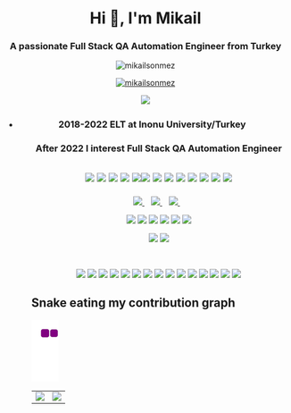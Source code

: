 <h1 align="center">Hi 👋, I'm Mikail</h1>
<h3 align="center">A passionate Full Stack QA Automation Engineer from Turkey</h3>

<p align="center"> <img src="https://komarev.com/ghpvc/?username=mikailsonmez&label=Profile%20views&color=0e75b6&style=flat" alt="mikailsonmez" /> </p>

<p align="center"> <a href="https://github.com/ryo-ma/github-profile-trophy"><img src="https://github-profile-trophy.vercel.app/?username=mikailsonmez&theme=algolia" alt="mikailsonmez" /></a></p>
 

<p align="center"> <img src="https://github-profile-summary-cards.vercel.app/api/cards/profile-details?username=mikailsonmez&theme=vue"/> </p>
 
 <ul>
<li><h3 align='center'>
2018-2022 ELT at Inonu University/Turkey
</h3>

   <ul>
  <h3 align='center'>
 After 2022 I interest Full Stack QA Automation Engineer
</h3>
 
 <h2 align='center'>


<img src="https://img.shields.io/badge/C-00599C?style=for-the-badge&logo=c&logoColor=white" width="auto"> <img src="https://img.shields.io/badge/Java-ED8B00?style=for-the-badge&logo=java&logoColor=white" width="auto"> <img src="https://img.shields.io/badge/MySQL-005C84?style=for-the-badge&logo=mysql&logoColor=white" width="auto">
<img src="https://img.shields.io/badge/Oracle-F80000?style=for-the-badge&logo=Oracle&logoColor=white" width="auto">
  <img src="https://img.shields.io/badge/Junit5-25A162?style=for-the-badge&logo=junit5&logoColor=white" width="auto"><img src="https://img.shields.io/badge/Hibernate-59666C?style=for-the-badge&logo=Hibernate&logoColor=white" width="auto"> <img src="https://img.shields.io/badge/Spring-6DB33F?style=for-the-badge&logo=spring&logoColor=white" width="auto"> <img src="https://img.shields.io/badge/Spring_Boot-F2F4F9?style=for-the-badge&logo=spring-boot" width="auto"> <img src="https://img.shields.io/badge/Spring_Security-6DB33F?style=for-the-badge&logo=Spring-Security&logoColor=white" width="auto"> <img src="https://img.shields.io/badge/MongoDB-4EA94B?style=for-the-badge&logo=mongodb&logoColor=white" width="auto"> <img src="https://img.shields.io/badge/Postman-FF6C37?style=for-the-badge&logo=Postman&logoColor=white" width="auto"> <img src="https://img.shields.io/badge/HTML5-E34F26?style=for-the-badge&logo=html5&logoColor=white" width="auto"> <img src="https://img.shields.io/badge/CSS3-1572B6?style=for-the-badge&logo=css3&logoColor=white" width="auto">

  </h1>

     
  
    
</p>

<p align='center'>
  
  <a href="https://www.linkedin.com/in/mikailsnmz/">
    <img src="https://img.shields.io/badge/linkedin-%230077B5.svg?&style=for-the-badge&logo=linkedin&logoColor=white" />
  </a>&nbsp;&nbsp;
  <a href="https://www.instagram.com/mikailsonmezzz/">
    <img src="https://img.shields.io/badge/instagram-%23E4405F.svg?&style=for-the-badge&logo=instagram&logoColor=white" />        
  </a>&nbsp;&nbsp;
  <a href="https://www.facebook.com/mikail.sonmez.33/">
    <img src="https://img.shields.io/badge/Facebook-1877F2?style=for-the-badge&logo=facebook&logoColor=white" width="auto" />        
  </a>&nbsp;&nbsp;
  

   
        
        
      


<p align='center'>
 <table>
    <tr>
      <td valign="top" width="50%">
         <img src="https://github-readme-stats.vercel.app/api/top-langs?username=mikailsonmez&show_icons=true&locale=en&hide_border=true&layout=compact&theme=algolia" align="left" style="width: 100%" />
      <td valign="top" width="50%">
        <img src="https://github-readme-stats.vercel.app/api?username=mikailsonmez&show_icons=true&count_private=true&hide_border=true&theme=algolia" align="left" style="width: 100%" />
      </td>
  </tr>
   
  </p>


 
 <div  align='center'>
  <a href="https://www.eclipse.org/">
   <img src="https://img.shields.io/badge/Eclipse-2C2255?style=for-the-badge&logo=eclipse&logoColor=white ?raw=true" width="auto"></a>
  
  <a href="https://www.jetbrains.com/idea/">
    <img src="https://img.shields.io/badge/IntelliJIDEA-000000.svg?style=for-the-badge&logo=intellij-idea&logoColor=white" width="auto"></a>
  
  
  
   <a href="https://en.wikipedia.org/wiki/Windows_Notepad">
<img src="https://img.shields.io/badge/Notepad++-90E59A.svg?style=for-the-badge&logo=notepad%2B%2B&logoColor=black" width="auto"></a>
  
   <a href="https://tr.wikipedia.org/wiki/WebStorm">
<img src="https://img.shields.io/badge/WebStorm-000000?style=for-the-badge&logo=WebStorm&logoColor=white" width="auto"></a>
  

  
  
  
  <a href="https://en.wikipedia.org/wiki/Replit">
<img src="https://img.shields.io/badge/replit-667881?style=for-the-badge&logo=replit&logoColor=white" width="auto"></a>
  
    
 <a href="https://visualstudio.microsoft.com/">
   <img src="https://img.shields.io/badge/Visual_Studio_Code-0078D4?style=for-the-badge&logo=visual%20studio%20code&logoColor=white" width="auto"></a>
  
 <a href="https://www.visualstudio.microsoft.com"><img src="https://img.shields.io/badge/Visual_Studio-5C2D91?style=for-the-badge&logo=visual%20studio&logoColor=white" width="auto"></a>
   <a href="https://en.wikipedia.org/wiki/LaTeX">
<img src="https://img.shields.io/badge/LaTeX-47A141?style=for-the-badge&logo=LaTeX&logoColor=white" width="auto"></a>
      
   
 </div>

 
 
 

<div align='center'><p>&nbsp;<p><img src="https://img.shields.io/badge/Microsoft_Excel-217346?style=for-the-badge&logo=microsoft-excel&logoColor=white" width="auto"> <img src="https://img.shields.io/badge/Microsoft_PowerPoint-B7472A?style=for-the-badge&logo=microsoft-powerpoint&logoColor=white" width="auto"> <img src="https://img.shields.io/badge/Microsoft_Office-D83B01?style=for-the-badge&logo=microsoft-office&logoColor=white" width="auto"> <img src="https://img.shields.io/badge/Microsoft_SharePoint-0078D4?style=for-the-badge&logo=microsoft-sharepoint&logoColor=white" width="auto"> <img src="https://img.shields.io/badge/Microsoft_Word-2B579A?style=for-the-badge&logo=microsoft-word&logoColor=white" width="auto"> <img src="https://img.shields.io/badge/LibreOffice-18A303?style=for-the-badge&logo=LibreOffice&logoColor=white" width="auto"> <img src="https://img.shields.io/badge/Apache_OpenOffice-0E85CD?style=for-the-badge&logo=ApacheOpenOffice&logoColor=white" width="auto"> <img src="https://img.shields.io/badge/Trello-0052CC?style=for-the-badge&logo=trello&logoColor=white" width="auto"> <img src="https://img.shields.io/badge/Slack-4A154B?style=for-the-badge&logo=slack&logoColor=white" width="auto"> <img src="https://img.shields.io/badge/Microsoft_Teams-6264A7?style=for-the-badge&logo=microsoft-teams&logoColor=white" width="auto"> <img src="https://img.shields.io/badge/windows%20terminal-4D4D4D?style=for-the-badge&logo=windows%20terminal&logoColor=white" width="auto">
 
  <img src="https://img.shields.io/badge/powershell-5391FE?style=for-the-badge&logo=powershell&logoColor=white" width="auto">
 
 
 <img src="https://img.shields.io/badge/Google%20Meet-00897B?style=for-the-badge&logo=google-meet&logoColor=white" width="auto">
  <img src="https://img.shields.io/badge/Skype-00AFF0?style=for-the-badge&logo=skype&logoColor=white" width="auto">
  <img src="https://img.shields.io/badge/Zoom-2D8CFF?style=for-the-badge&logo=zoom&logoColor=white" width="auto">
</div>
 
## Snake eating my contribution graph
![snake gif](https://github.com/mikailsonmez/mikailsonmez/blob/output/github-contribution-grid-snake.gif)
